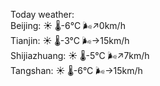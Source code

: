 Today weather:  
Beijing: ☀️ 🌡️-6°C 🌬️↗0km/h  
Tianjin: ☀️ 🌡️-3°C 🌬️→15km/h  
Shijiazhuang: ☀️ 🌡️-5°C 🌬️↗7km/h  
Tangshan: ☀️ 🌡️-6°C 🌬️→15km/h  
